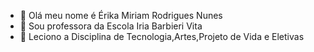 - 👋 Olá meu nome é Érika Miriam Rodrigues Nunes
- 👀 Sou professora da Escola Iria Barbieri Vita
- 🌱 Leciono a Disciplina de Tecnologia,Artes,Projeto de Vida e Eletivas

<!---
Proferikarodrigueseducacao/Proferikarodrigueseducacao is a ✨ special ✨ repository because its `README.md` (this file) appears on your GitHub profile.
You can click the Preview link to take a look at your changes.
--->
